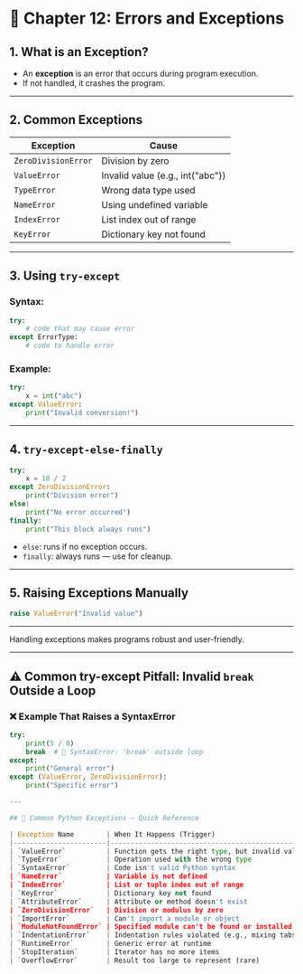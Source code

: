 # 🐞 Chapter 12: Errors and Exceptions

## 1. What is an Exception?
- An **exception** is an error that occurs during program execution.
- If not handled, it crashes the program.

---

## 2. Common Exceptions

| Exception        | Cause                            |
|------------------|----------------------------------|
| `ZeroDivisionError` | Division by zero            |
| `ValueError`     | Invalid value (e.g., int("abc")) |
| `TypeError`      | Wrong data type used            |
| `NameError`      | Using undefined variable        |
| `IndexError`     | List index out of range         |
| `KeyError`       | Dictionary key not found        |

---

## 3. Using `try-except`

### Syntax:
```python
try:
    # code that may cause error
except ErrorType:
    # code to handle error
```

### Example:
```python
try:
    x = int("abc")
except ValueError:
    print("Invalid conversion!")
```

---

## 4. `try-except-else-finally`

```python
try:
    x = 10 / 2
except ZeroDivisionError:
    print("Division error")
else:
    print("No error occurred")
finally:
    print("This block always runs")
```

- `else`: runs if no exception occurs.
- `finally`: always runs — use for cleanup.

---

## 5. Raising Exceptions Manually

```python
raise ValueError("Invalid value")
```

---

Handling exceptions makes programs robust and user-friendly.

---

## ⚠️ Common try-except Pitfall: Invalid `break` Outside a Loop

### ❌ Example That Raises a SyntaxError
```python
try:
    print(5 / 0)
    break  # 🚫 SyntaxError: 'break' outside loop
except:
    print("General error")
except (ValueError, ZeroDivisionError):
    print("Specific error")

---

## 🚨 Common Python Exceptions – Quick Reference

| Exception Name        | When It Happens (Trigger)                                       | Example                                 |
|-----------------------|------------------------------------------------------------------|------------------------------------------|
| `ValueError`          | Function gets the right type, but invalid value                 | `int("abc")`, `("a", "b").index("z")`    |
| `TypeError`           | Operation used with the wrong type                              | `len(5)`, `None * 3`                     |
| `SyntaxError`         | Code isn't valid Python syntax                                  | `print("Hi)`                             |
| `NameError`           | Variable is not defined                                         | `print(x)` when `x` isn't declared       |
| `IndexError`          | List or tuple index out of range                                | `[1, 2][5]`                              |
| `KeyError`            | Dictionary key not found                                        | `{"a": 1}["b"]`                          |
| `AttributeError`      | Attribute or method doesn't exist                               | `"hi".push()`                            |
| `ZeroDivisionError`   | Division or modulus by zero                                     | `5 / 0`, `10 // 0`                       |
| `ImportError`         | Can't import a module or object                                 | `from math import banana`               |
| `ModuleNotFoundError` | Specified module can't be found or installed                    | `import notamodule`                     |
| `IndentationError`    | Indentation rules violated (e.g., mixing tabs and spaces)       | Bad indent on `print()`                 |
| `RuntimeError`        | Generic error at runtime                                        | Often raised manually                   |
| `StopIteration`       | Iterator has no more items                                      | Using `next()` after loop ends          |
| `OverflowError`       | Result too large to represent (rare)                            | `math.exp(1000)`                         |

